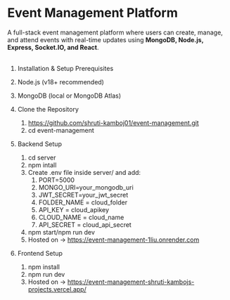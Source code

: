 # Event Management Platform

A full-stack event management platform where users can create, manage, and attend events with real-time updates using **MongoDB, Node.js, Express, Socket.IO, and React**. <br></br>

1. Installation & Setup
Prerequisites  
 1. Node.js (v18+ recommended) 
 2. MongoDB (local or MongoDB Atlas)

2. Clone the Repository
   1.  https://github.com/shruti-kamboj01/event-management.git 
   2.  cd event-management

3. Backend Setup 
   1. cd server 
   2. npm intall 
   3. Create .env file inside server/ and add: 
      1. PORT=5000 
      1. MONGO_URI=your_mongodb_uri 
      3. JWT_SECRET=your_jwt_secret 
      4. FOLDER_NAME = cloud_folder 
      5. API_KEY = cloud_apikey 
      5. CLOUD_NAME = cloud_name 
      7. API_SECRET = cloud_api_secret 
   4. npm start/npm run dev
   5. Hosted on -> https://event-management-1liu.onrender.com

4. Frontend Setup
   1. npm install
   2. npm run dev
   3. Hosted on -> https://event-management-shruti-kambojs-projects.vercel.app/  

   
